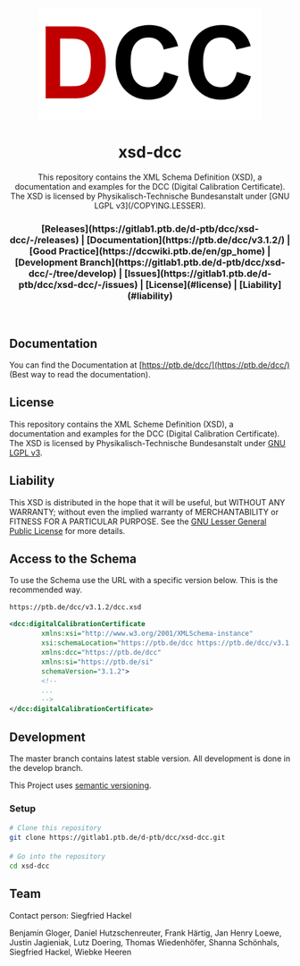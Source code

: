 <div align="center">
  <a href="https://ptb.de/dcc" traget="_blank"><img src="assets/logo.png" alt="DCC Logo" width="400"/></a>
  <br />
  <h1>xsd-dcc</h1>
  <p>This repository contains the XML Schema Definition (XSD), a documentation and examples for the DCC (Digital Calibration Certificate). The XSD is licensed by Physikalisch-Technische Bundesanstalt under [GNU LGPL v3](/COPYING.LESSER).</p>
  <h3>
    [Releases](https://gitlab1.ptb.de/d-ptb/dcc/xsd-dcc/-/releases) | [Documentation](https://ptb.de/dcc/v3.1.2/) | [Good Practice](https://dccwiki.ptb.de/en/gp_home) | [Development Branch](https://gitlab1.ptb.de/d-ptb/dcc/xsd-dcc/-/tree/develop) | [Issues](https://gitlab1.ptb.de/d-ptb/dcc/xsd-dcc/-/issues) | [License](#license) | [Liability](#liability)
  </h3>
</div>
<br />

## Documentation

You can find the Documentation at [https://ptb.de/dcc/](https://ptb.de/dcc/) (Best way to read the documentation).

## License

This repository contains the XML Scheme Definition (XSD), a documentation and examples for the DCC (Digital Calibration Certificate). The XSD is licensed by Physikalisch-Technische Bundesanstalt under [GNU LGPL v3](/COPYING.LESSER).

## Liability

This XSD is distributed in the hope that it will be useful,
but WITHOUT ANY WARRANTY; without even the implied warranty of
MERCHANTABILITY or FITNESS FOR A PARTICULAR PURPOSE. See the
[GNU Lesser General Public License](/COPYING.LESSER) for more details.

## Access to the Schema

To use the Schema use the URL with a specific version below.
This is the recommended way.

```
https://ptb.de/dcc/v3.1.2/dcc.xsd
```

```xml
<dcc:digitalCalibrationCertificate
        xmlns:xsi="http://www.w3.org/2001/XMLSchema-instance"
        xsi:schemaLocation="https://ptb.de/dcc https://ptb.de/dcc/v3.1.2/dcc.xsd"
        xmlns:dcc="https://ptb.de/dcc"
        xmlns:si="https://ptb.de/si"
        schemaVersion="3.1.2">
        <!--
        ...
        -->
</dcc:digitalCalibrationCertificate>
```

## Development

The master branch contains latest stable version. All development is done in the develop branch.

This Project uses [semantic versioning](https://semver.org/).

### Setup

```bash
# Clone this repository
git clone https://gitlab1.ptb.de/d-ptb/dcc/xsd-dcc.git

# Go into the repository
cd xsd-dcc
```

## Team

Contact person: Siegfried Hackel

Benjamin Gloger, Daniel Hutzschenreuter, Frank Härtig, Jan Henry Loewe, Justin Jagieniak, Lutz Doering, Thomas Wiedenhöfer, Shanna Schönhals, Siegfried Hackel, Wiebke Heeren

